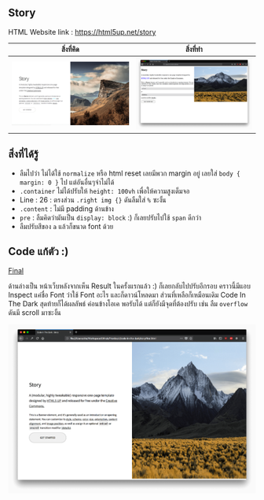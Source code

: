 ## Story

HTML Website link : https://html5up.net/story

| สิ่งที่คิด | สิ่งที่ทำ |
| --- | --- |
| ![Example](story.png) | ![Result](result.png) |

## สิ่งที่ได้รู้

* ลืมไปว่า ไม่ได้ใช้ `normalize` หรือ html reset เลยมีพวก margin อยู่ เลยใส่ `body { margin: 0 }` ไป แต่อันอื่นๆจำไม่ได้
* `.container` ไม่ได้ปรับให้ `height: 100vh` เพื่อให้ความสูงเต็มจอ
* Line : 26 : ตรงส่วน `.right img {}` ดันลืมใส่ `%` ซะงั้น
* `.content` : ไม่มี padding ด้านข้าง
* `pre` : ลืมคิดว่ามันเป็น `display: block` :) ก็เลยปรับไปใช้ `span` ดีกว่า
* ลืมปรับสีของ `a` แล้วก็ขนาด font ด้วย

## Code แก้ตัว :)

[Final](/final.html)

ด้านล่างเป็น หน้าเว็บหลังจากเห็น Result ในครั้งแรกแล้ว :) ก็เลยกลับไปปรับอีกรอบ คราวนี้มีแอบ Inspect แค่ชื่อ Font ว่าใช้ Font อะไร และก็ดาวน์โหลดมา ส่วนที่เหลือก็เหมือนเดิม Code In The Dark สุดท้ายก็ได้ผลลัพธ์ ค่อนข้างโอเค พอรับได้ แต่ก็ยังมีจุดที่ต้องปรับ เช่น ลืม `overflow` ดันมี scroll มาซะงั้น

![Final](final.png)